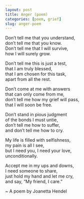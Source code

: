 ```yaml
---
layout: post
title: Anger (poem)
categories: [poem, grief]
slug: anger-poem
---
```


Don’t tell me that you understand,  
don’t tell me that you know.  
Don’t tell me that I will survive,  
how I will surely grow.  
<!--more-->

Don’t tell me this is just a test,  
that I am truly blessed,  
that I am chosen for this task,  
apart from all the rest.  

Don’t come at me with answers  
that can only come from me,  
don’t tell me how my grief will pass,  
that I will soon be free.  

Don’t stand in pious judgment  
of the bonds I must untie,  
don’t tell me how to suffer,  
and don’t tell me how to cry.  

My life is filled with selfishness,  
my pain is all I see,  
but I need you, I need your love,  
unconditionally.  

Accept me in my ups and downs,  
I need someone to share,  
just hold my hand and let me cry,  
and say, “My friend, I care.”  

~ A poem by Joanetta Hendel  
